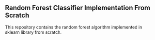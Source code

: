 ## Random Forest Classifier Implementation From Scratch

This repository contains the random forest algorithm implemented in sklearn library from scratch.
